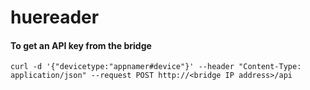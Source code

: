 # huereader

#### To get an API key from the bridge
```
curl -d '{"devicetype:"appnamer#device"}' --header "Content-Type: application/json" --request POST http://<bridge IP address>/api
```